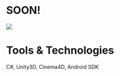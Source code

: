 # SOON!
<img src = "https://s9.postimg.org/dj4km4b1b/image.png"/>

# Tools & Technologies
C#, Unity3D, Cinema4D, Android SDK
